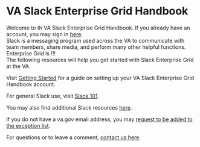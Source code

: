 # VA Slack Enterprise Grid Handbook

Welcome to th  VA Slack Enterprise Grid Handbook. If you already have an account, you may sign in [here](pages/getting-started).  
Slack is a messaging program used across the VA to communicate with team members, share media, and perform many other helpful functions.  
Enterprise Grid is !!!  
The following resources will help you get started with Slack Enterprise Grid at the VA.  

Visit [Getting Started](pages/getting-started) for a guide on setting up your VA Slack Enterprise Grid Handbook account.

For general Slack use, visit [Slack 101](pages/slack-101).

You may also find additional Slack resources [here](pages/resources).

If you do not have a va.gov email address, you may [request to be added to the exception list](pages/exception).

For questions or to leave a comment, [contact us here](pages/contact).

